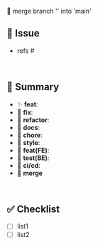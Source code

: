🔀 merge branch '' into 'main'

## 🔗 Issue
- refs #

<br>

## 📌 Summary

- ✨ **feat**: 
- 🐛 **fix**: 
- 🔧 **refactor**: 
- 📑 **docs**: 
- 🧹 **chore**: 
- 🎨 **style**: 
- 🧩 **feat(FE)**: 
- 🧪 **test(BE)**: 
- 🔧 **ci/cd**: 
- 🔀 **merge**

<br>

## ✅ Checklist
- [ ] list1
- [ ] list2

